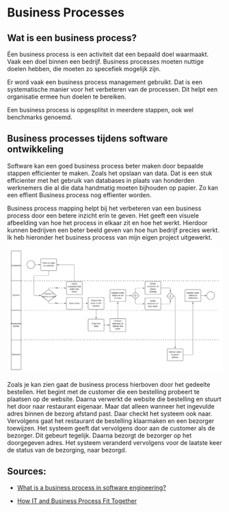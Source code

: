 # Business Processes
## Wat is een business process?
Éen business process is een activiteit dat een bepaald doel waarmaakt. Vaak een doel binnen een bedrijf. Business processes moeten nuttige doelen hebben, die moeten zo specefiek mogelijk zijn. 

Er word vaak een business process management gebruikt. Dat is een systematische manier voor het verbeteren van de processen. Dit helpt een organisatie ermee hun doelen te bereiken.

Een business process is opgesplitst in meerdere stappen, ook wel benchmarks genoemd.

## Business processes tijdens software ontwikkeling
Software kan een goed business process beter maken door bepaalde stappen efficienter te maken. Zoals het opslaan van data. Dat is een stuk efficienter met het gebruik van databases in plaats van honderden werknemers die al die data handmatig moeten bijhouden op papier. Zo kan een effient Business process nog effienter worden.

Business process mapping helpt bij het verbeteren van een business process door een betere inzicht erin te geven. Het geeft een visuele afbeelding van hoe het process in elkaar zit en hoe het werkt. Hierdoor kunnen bedrijven een beter beeld geven van hoe hun bedrijf precies werkt. Ik heb hieronder het business process van mijn eigen project uitgewerkt.

![](../Media/business%20process.png)

Zoals je kan zien gaat de business process hierboven door het gedeelte bestellen. Het begint met de customer die een bestelling probeert te plaatsen op de website. Daarna verwerkt de website die bestelling en stuurt het door naar restaurant eigenaar. Maar dat alleen wanneer het ingevulde adres binnen de bezorg afstand past. Daar checkt het systeem ook naar. Vervolgens gaat het restaurant de bestelling klaarmaken en een bezorger toewijzen. Het systeem geeft dat vervolgens door aan de customer als de bezorger. Dit gebeurt tegelijk. Daarna bezorgt de bezorger op het doorgegeven adres. Het systeem veranderd vervolgens voor de laatste keer de status van de bezorging, naar bezorgd.

## Sources:
- [What is a business process in software engineering?](https://www.educative.io/answers/what-is-a-business-process-in-software-engineering)

- [How IT and Business Process Fit Together](https://www.youtube.com/watch?v=3iAp9me4P1c)